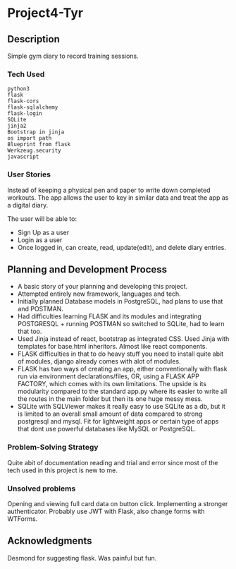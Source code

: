 # Project4-Tyr

## Description

Simple gym diary to record training sessions. 

### Tech Used
```
python3
flask
flask-cors
flask-sqlalchemy
flask-login
SQLite
jinja2
Bootstrap in jinja
os import path
Blueprint from flask 
Werkzeug.security
javascript
```

### User Stories

Instead of keeping a physical pen and paper to write down completed workouts. The app allows the user to key in similar data and treat the app as a digital diary. 

The user will be able to:
- Sign Up as a user
- Login as a user
- Once logged in, can create, read, update(edit), and delete diary entries. 

## Planning and Development Process

- A basic story of your planning and developing this project.
- Attempted entirely new framework, languages and tech. 
- Initially planned Database models in PostgreSQL, had plans to use that and POSTMAN. 
- Had difficulties learning FLASK and its modules and integrating POSTGRESQL + running POSTMAN so switched to SQLite, had to learn that too. 
- Used Jinja instead of react, bootstrap as integrated CSS. Used Jinja with templates for base.html inheritors. Almost like react components. 
- FLASK difficulties in that to do heavy stuff you need to install quite abit of modules, django already comes with alot of modules. 
- FLASK has two ways of creating an app, either conventionally with flask run via environment declarations/files, OR, using a FLASK APP FACTORY, which comes with its own limitations. The upside is its modularity compared to the standard app.py where its easier to write all the routes in the main folder but then its one huge messy mess. 
- SQLite with SQLViewer makes it really easy to use SQLite as a db, but it is limited to an overall small amount of data compared to strong postgresql and mysql. Fit for lightweight apps or certain type of apps that dont use powerful databases like MySQL or PostgreSQL.

### Problem-Solving Strategy

Quite abit of documentation reading and trial and error since most of the tech used in this project is new to me.

### Unsolved problems

Opening and viewing full card data on button click. 
Implementing a stronger authenticator. 
Probably use JWT with Flask, also change forms with WTForms.

## Acknowledgments

Desmond for suggesting flask. Was painful but fun. 
